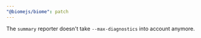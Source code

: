 ```yaml
---
"@biomejs/biome": patch
---
```


The `summary` reporter doesn't take `--max-diagnostics` into account anymore.
